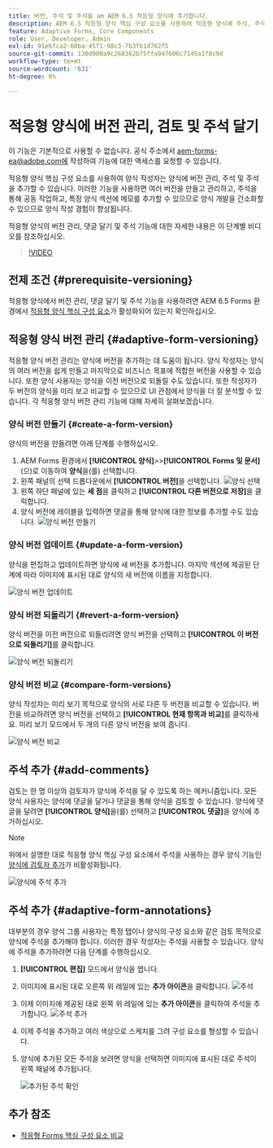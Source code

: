 ```yaml
---
title: 버전, 주석 및 주석을 am AEM 6.5 적응형 양식에 추가합니다.
description: AEM 6.5 적응형 양식 핵심 구성 요소를 사용하여 적응형 양식에 주석, 주석 및 버전을 추가하십시오.
feature: Adaptive Forms, Core Components
role: User, Developer, Admin
exl-id: 91e6fca2-60ba-45f1-98c3-7b3fb1d762f5
source-git-commit: 130d900a9c268362b75ffa947606c7145a1f8c9d
workflow-type: tm+mt
source-wordcount: '631'
ht-degree: 0%

---
```


# 적응형 양식에 버전 관리, 검토 및 주석 달기

<!--
<span class="preview"> This feature is under the early adopter program. If you're interested in joining our early access program for this feature, send an email from your official address to aem-forms-ea@adobe.com to request access </span>
-->

<span class="preview">이 기능은 기본적으로 사용할 수 없습니다. 공식 주소에서 aem-forms-ea@adobe.com에 작성하여 기능에 대한 액세스를 요청할 수 있습니다.</span>

적응형 양식 핵심 구성 요소를 사용하여 양식 작성자는 양식에 버전 관리, 주석 및 주석을 추가할 수 있습니다. 이러한 기능을 사용하면 여러 버전을 만들고 관리하고, 주석을 통해 공동 작업하고, 특정 양식 섹션에 메모를 추가할 수 있으므로 양식 개발을 간소화할 수 있으므로 양식 작성 경험이 향상됩니다.

적응형 양식의 버전 관리, 댓글 달기 및 주석 기능에 대한 자세한 내용은 이 단계별 비디오를 참조하십시오.

>[!VIDEO](https://video.tv.adobe.com/v/3463265)

## 전제 조건 {#prerequisite-versioning}

적응형 양식에서 버전 관리, 댓글 달기 및 주석 기능을 사용하려면 AEM 6.5 Forms 환경에서 [적응형 양식 핵심 구성 요소](https://experienceleague.adobe.com/ko/docs/experience-manager-65/content/forms/adaptive-forms-core-components/enable-adaptive-forms-core-components)가 활성화되어 있는지 확인하십시오.

## 적응형 양식 버전 관리 {#adaptive-form-versioning}

적응형 양식 버전 관리는 양식에 버전을 추가하는 데 도움이 됩니다. 양식 작성자는 양식의 여러 버전을 쉽게 만들고 마지막으로 비즈니스 목표에 적합한 버전을 사용할 수 있습니다. 또한 양식 사용자는 양식을 이전 버전으로 되돌릴 수도 있습니다. 또한 작성자가 두 버전의 양식을 미리 보고 비교할 수 있으므로 UI 관점에서 양식을 더 잘 분석할 수 있습니다. 각 적응형 양식 버전 관리 기능에 대해 자세히 살펴보겠습니다.

### 양식 버전 만들기 {#create-a-form-version}

양식의 버전을 만들려면 아래 단계를 수행하십시오.

1. AEM Forms 환경에서 **[!UICONTROL 양식]**>>**[!UICONTROL Forms 및 문서]**(으)로 이동하여 **양식**&#x200B;을(를) 선택합니다.
1. 왼쪽 패널의 선택 드롭다운에서 **[!UICONTROL 버전]**&#x200B;을 선택합니다.
   ![양식 선택](assets/select-a-form.png)
1. 왼쪽 하단 패널에 있는 **세 점**&#x200B;을 클릭하고 **[!UICONTROL 다른 버전으로 저장]**&#x200B;을 클릭합니다.
1. 양식 버전에 레이블을 입력하면 댓글을 통해 양식에 대한 정보를 추가할 수도 있습니다.
   ![양식 버전 만들기](assets/create-a-form-version.png)

### 양식 버전 업데이트 {#update-a-form-version}

양식을 편집하고 업데이트하면 양식에 새 버전을 추가합니다. 마지막 섹션에 제공된 단계에 따라 이미지에 표시된 대로 양식의 새 버전에 이름을 지정합니다.

![양식 버전 업데이트](assets/update-a-form-version.png)

### 양식 버전 되돌리기 {#revert-a-form-version}

양식 버전을 이전 버전으로 되돌리려면 양식 버전을 선택하고 **[!UICONTROL 이 버전으로 되돌리기]**&#x200B;를 클릭합니다.

![양식 버전 되돌리기](assets/revert-form-version.png)

### 양식 버전 비교 {#compare-form-versions}

양식 작성자는 미리 보기 목적으로 양식의 서로 다른 두 버전을 비교할 수 있습니다. 버전을 비교하려면 양식 버전을 선택하고 **[!UICONTROL 현재 항목과 비교]**&#x200B;를 클릭하세요. 미리 보기 모드에서 두 개의 다른 양식 버전을 보여 줍니다.

![양식 버전 비교](assets/compare-form-versions.png)

## 주석 추가 {#add-comments}

검토는 한 명 이상의 검토자가 양식에 주석을 달 수 있도록 하는 메커니즘입니다. 모든 양식 사용자는 양식에 댓글을 달거나 댓글을 통해 양식을 검토할 수 있습니다. 양식에 댓글을 달려면 **[!UICONTROL 양식]**&#x200B;을(를) 선택하고 **[!UICONTROL 댓글]**&#x200B;을 양식에 추가하십시오.

>[!NOTE]
> 위에서 설명한 대로 적응형 양식 핵심 구성 요소에서 주석을 사용하는 경우 양식 기능인 [양식에 검토자 추가](/help/forms/using/create-reviews-forms.md)가 비활성화됩니다.


![양식에 주석 추가](assets/form-comments.png)

## 주석 추가 {#adaptive-form-annotations}

대부분의 경우 양식 그룹 사용자는 특정 탭이나 양식의 구성 요소와 같은 검토 목적으로 양식에 주석을 추가해야 합니다. 이러한 경우 작성자는 주석을 사용할 수 있습니다.
양식에 주석을 추가하려면 다음 단계를 수행하십시오.

1. **[!UICONTROL 편집]** 모드에서 양식을 엽니다.

1. 이미지에 표시된 대로 오른쪽 위 레일에 있는 **추가 아이콘**&#x200B;을 클릭합니다.
   ![주석](assets/annotation.png)

1. 이제 이미지에 제공된 대로 왼쪽 위 레일에 있는 **추가 아이콘**&#x200B;을 클릭하여 주석을 추가합니다.
   ![주석 추가](assets/add-annotation.png)

1. 이제 주석을 추가하고 여러 색상으로 스케치를 그려 구성 요소를 형성할 수 있습니다.

1. 양식에 추가된 모든 주석을 보려면 양식을 선택하면 이미지에 표시된 대로 주석이 왼쪽 패널에 추가됩니다.

   ![추가된 주석 확인](assets/see-annotations.png)

## 추가 참조

* [적응형 Forms 핵심 구성 요소 비교](/help/forms/using/compare-forms-core-components.md)
